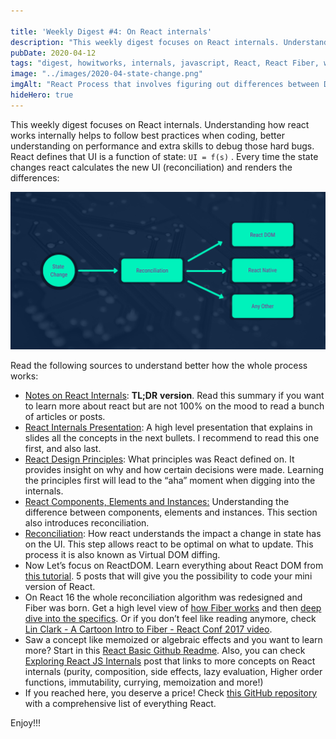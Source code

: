 ```yaml
---

title: 'Weekly Digest #4: On React internals'
description: "This weekly digest focuses on React internals. Understanding how react works internally helps to follow best practices when coding, better understanding on performance and extra skills to debug those hard bugs."
pubDate: 2020-04-12
tags: "digest, howitworks, internals, javascript, React, React Fiber, web, Weekly Digest"
image: "../images/2020-04-state-change.png"
imgAlt: "React Process that involves figuring out differences between DOM and vDOM"
hideHero: true
---
```

This weekly digest focuses on React internals. Understanding how react works internally helps to follow best practices when coding, better understanding on performance and extra skills to debug those hard bugs. React defines that UI is a function of state: `UI = f(s)` . Every time the state changes react calculates the new UI (reconciliation) and renders the differences:

![State Change](../images/2020-04-state-change.png)

Read the following sources to understand better how the whole process works:

- [Notes on React Internals](https://github.com/izaakrogan/react-internals): **TL;DR** **version**. Read this summary if you want to learn more about react but are not 100% on the mood to read a bunch of articles or posts.
- [React Internals Presentation](https://www.slideshare.net/AnkitMuchhala/react-internals-how-understanding-react-implementation-can-help-us-write-better-code): A high level presentation that explains in slides all the concepts in the next bullets. I recommend to read this one first, and also last.
- [React Design Principles](https://reactjs.org/docs/design-principles.html): What principles was React defined on. It provides insight on why and how certain decisions were made. Learning the principles first will lead to the “aha” moment when digging into the internals.
- [React Components, Elements and Instances:](https://reactjs.org/blog/2015/12/18/react-components-elements-and-instances.html) Understanding the difference between components, elements and instances. This section also introduces reconciliation.
- [Reconciliation](https://reactjs.org/docs/reconciliation.html): How react understands the impact a change in state has on the UI. This step allows react to be optimal on what to update. This process it is also known as Virtual DOM diffing.
- Now Let’s focus on ReactDOM. Learn everything about React DOM from [this tutorial](http://www.mattgreer.org/articles/react-internals-part-one-basic-rendering/). 5 posts that will give you the possibility to code your mini version of React.
- On React 16 the whole reconciliation algorithm was redesigned and Fiber was born. Get a high level view of [how Fiber works](https://github.com/acdlite/react-fiber-architecture) and then [deep dive into the specifics](https://blog.logrocket.com/deep-dive-into-react-fiber-internals/). Or if you don’t feel like reading anymore, check [Lin Clark - A Cartoon Intro to Fiber - React Conf 2017 video](https://www.youtube.com/watch?v=ZCuYPiUIONs).
- Saw a concept like memoized or algebraic effects and you want to learn more? Start in this [React Basic Github Readme](https://github.com/reactjs/react-basic). Also, you can check [Exploring React JS Internals](https://mohandere.github.io/react/react-internals/) post that links to more concepts on React internals (purity, composition, side effects, lazy evaluation, Higher order functions, immutability, currying, memoization and more!)
- If you reached here, you deserve a price! Check [this GitHub repository](https://github.com/enaqx/awesome-react) with a comprehensive list of everything React.

Enjoy!!!
